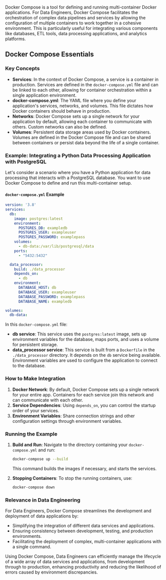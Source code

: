 Docker Compose is a tool for defining and running multi-container Docker applications. For Data Engineers, Docker Compose facilitates the orchestration of complex data pipelines and services by allowing the configuration of multiple containers to work together in a cohesive environment. This is particularly useful for integrating various components like databases, ETL tools, data processing applications, and analytics platforms.

## Docker Compose Essentials

### Key Concepts

- **Services**: In the context of Docker Compose, a service is a container in production. Services are defined in the `docker-compose.yml` file and can be linked to each other, allowing for container orchestration within a single application environment.
- **docker-compose.yml**: The YAML file where you define your application's services, networks, and volumes. This file dictates how Docker containers should behave in production.
- **Networks**: Docker Compose sets up a single network for your application by default, allowing each container to communicate with others. Custom networks can also be defined.
- **Volumes**: Persistent data storage areas used by Docker containers. Volumes are defined in the Docker Compose file and can be shared between containers or persist data beyond the life of a single container.

### Example: Integrating a Python Data Processing Application with PostgreSQL

Let's consider a scenario where you have a Python application for data processing that interacts with a PostgreSQL database. You want to use Docker Compose to define and run this multi-container setup.

#### `docker-compose.yml` Example

```yaml
version: '3.8'
services:
  db:
    image: postgres:latest
    environment:
      POSTGRES_DB: exampledb
      POSTGRES_USER: exampleuser
      POSTGRES_PASSWORD: examplepass
    volumes:
      - db-data:/var/lib/postgresql/data
    ports:
      - "5432:5432"

  data_processor:
    build: ./data_processor
    depends_on:
      - db
    environment:
      DATABASE_HOST: db
      DATABASE_USER: exampleuser
      DATABASE_PASSWORD: examplepass
      DATABASE_NAME: exampledb

volumes:
  db-data:
```

In this `docker-compose.yml` file:
- **db service**: This service uses the `postgres:latest` image, sets up environment variables for the database, maps ports, and uses a volume for persistent storage.
- **data_processor service**: This service is built from a `Dockerfile` in the `./data_processor` directory. It depends on the `db` service being available. Environment variables are used to configure the application to connect to the database.

### How to Make Integration

1. **Docker Network**: By default, Docker Compose sets up a single network for your entire app. Containers for each service join this network and can communicate with each other.
2. **Service Dependencies**: Using `depends_on`, you can control the startup order of your services.
3. **Environment Variables**: Share connection strings and other configuration settings through environment variables.

### Running the Example

1. **Build and Run**: Navigate to the directory containing your `docker-compose.yml` and run:
   ```bash
   docker-compose up --build
   ```
   This command builds the images if necessary, and starts the services.

2. **Stopping Containers**: To stop the running containers, use:
   ```bash
   docker-compose down
   ```

### Relevance in Data Engineering

For Data Engineers, Docker Compose streamlines the development and deployment of data applications by:
- Simplifying the integration of different data services and applications.
- Ensuring consistency between development, testing, and production environments.
- Facilitating the deployment of complex, multi-container applications with a single command.

Using Docker Compose, Data Engineers can efficiently manage the lifecycle of a wide array of data services and applications, from development through to production, enhancing productivity and reducing the likelihood of errors caused by environment discrepancies.